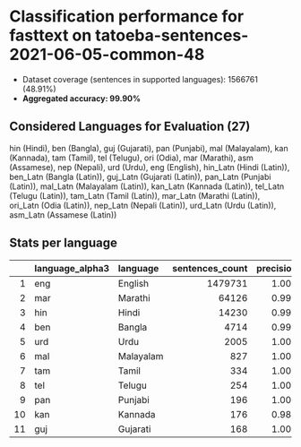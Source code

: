 # Classification performance for fasttext on tatoeba-sentences-2021-06-05-common-48

- Dataset coverage (sentences in supported languages): 1566761 (48.91%)
- **Aggregated accuracy: 99.90%**

<h2 id="supported-languages">Considered Languages for Evaluation (27)</h2>

hin (Hindi), ben (Bangla), guj (Gujarati), pan (Punjabi), mal (Malayalam), kan (Kannada), tam (Tamil), tel (Telugu), ori (Odia), mar (Marathi), asm (Assamese), nep (Nepali), urd (Urdu), eng (English), hin_Latn (Hindi (Latin)), ben_Latn (Bangla (Latin)), guj_Latn (Gujarati (Latin)), pan_Latn (Punjabi (Latin)), mal_Latn (Malayalam (Latin)), kan_Latn (Kannada (Latin)), tel_Latn (Telugu (Latin)), tam_Latn (Tamil (Latin)), mar_Latn (Marathi (Latin)), ori_Latn (Odia (Latin)), nep_Latn (Nepali (Latin)), urd_Latn (Urdu (Latin)), asm_Latn (Assamese (Latin))

<h2 id="metrics-per-language">Stats per language</h2>

|    | language_alpha3   | language   |   sentences_count |   precision |   recall |    f1 |      tp |   fp |      tn |   fn |
|---:|:------------------|:-----------|------------------:|------------:|---------:|------:|--------:|-----:|--------:|-----:|
|  1 | eng               | English    |           1479731 |       1.000 |    0.999 | 1.000 | 1478395 |    2 |   87028 | 1336 |
|  2 | mar               | Marathi    |             64126 |       0.999 |    0.998 | 0.998 |   64016 |   96 | 1502539 |  110 |
|  3 | hin               | Hindi      |             14230 |       0.994 |    0.989 | 0.989 |   14076 |   79 | 1552452 |  154 |
|  4 | ben               | Bangla     |              4714 |       0.999 |    0.999 | 0.999 |    4709 |    3 | 1562044 |    5 |
|  5 | urd               | Urdu       |              2005 |       1.000 |    0.984 | 0.992 |    1972 |    0 | 1564756 |   33 |
|  6 | mal               | Malayalam  |               827 |       1.000 |    1.000 | 1.000 |     827 |    0 | 1565934 |    0 |
|  7 | tam               | Tamil      |               334 |       1.000 |    1.000 | 1.000 |     334 |    0 | 1566427 |    0 |
|  8 | tel               | Telugu     |               254 |       1.000 |    1.000 | 1.000 |     254 |    0 | 1566507 |    0 |
|  9 | pan               | Punjabi    |               196 |       1.000 |    1.000 | 1.000 |     196 |    0 | 1566565 |    0 |
| 10 | kan               | Kannada    |               176 |       0.989 |    1.000 | 0.989 |     176 |    2 | 1566583 |    0 |
| 11 | guj               | Gujarati   |               168 |       1.000 |    1.000 | 1.000 |     168 |    0 | 1566593 |    0 |